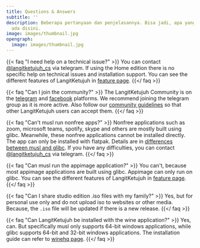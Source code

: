 ```yaml
---
title: Questions & Answers
subtitle: ''
description: Beberapa pertanyaan dan penjelasannya. Bisa jadi, apa yang Anda maksud
  ada disini.
image: images/thumbnail.jpg
opengraph:
  image: images/thumbnail.jpg
---
```


{{< faq "I need help on a technical issue?" >}}
You can contact [@langitketujuh_cs](https://t.me/langitketujuh_cs) via telegram. If using the Home edition there is no specific help on technical issues and installation support. You can see the different features of LangitKetujuh in [feature page](../os/feature).
{{</ faq >}}

{{< faq "Can I join the community?" >}}
The LangitKetujuh Community is on the [telegram](https://telegram.org/langitketujuh_os) and [facebook](https://facebook.com/groups/langitketujuh.os) platforms. We recommend joining the telegram group as it is more active. Also follow our [community guidelines](../community) so that other LangitKetujuh users can accept them.
{{</ faq >}}

{{< faq "Can't musl run nonfree apps?" >}}
Nonfree applications such as zoom, microsoft teams, spotify, skype and others are mostly built using glibc. Meanwhile, these nonfree applications cannot be installed directly. The app can only be installed with flatpak. Details are in [differences between musl and glibc](https://panduan.langitketujuh.id/perbandingan/libc.html). If you have any difficulties, you can contact [@langitketujuh_cs](https://t.me/langitketujuh_cs) via telegram.
{{</ faq >}}

{{< faq "Can musl run the appimage application?" >}}
You can't, because most appimage applications are built using glibc. Appimage can only run on glibc. You can see the different features of LangitKetujuh in [feature page](../os/feature).
{{</ faq >}}

{{< faq "Can I share studio edition .iso files with my family?" >}}
Yes, but for personal use only and do not upload iso to websites or other media. Because, the `.iso` file will be updated if there is a new release.
{{</ faq >}}

{{< faq "Can LangitKetujuh be installed with the wine application?" >}}
Yes, can. But specifically musl only supports 64-bit windows applications, while glibc supports 64-bit and 32-bit windows applications. The installation guide can refer to [winehq page](https://panduan.langitketujuh.id/aplikasi/windows/winehq.html).
{{</ faq >}}
